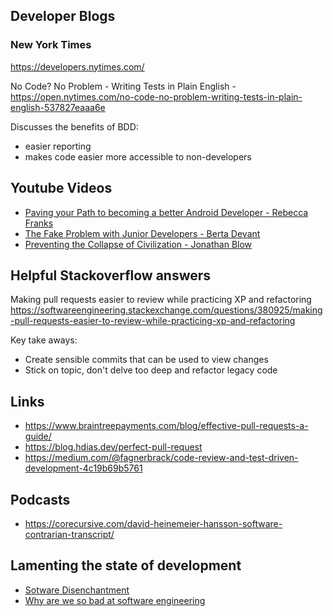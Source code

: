 ## Developer Blogs

### New York Times 
https://developers.nytimes.com/

No Code? No Problem - Writing Tests in Plain English - https://open.nytimes.com/no-code-no-problem-writing-tests-in-plain-english-537827eaaa6e

Discusses the benefits of BDD: 
- easier reporting 
- makes code easier more accessible to non-developers

## Youtube Videos

- [Paving your Path to becoming a better Android Developer - Rebecca Franks](https://youtu.be/aAzW12BcvGk)
- [The Fake Problem with Junior Developers - Berta Devant](https://www.youtube.com/watch?v=CA27rme6guE)
- [Preventing the Collapse of Civilization - Jonathan Blow](https://www.youtube.com/watch?v=pW-SOdj4Kkk)

## Helpful Stackoverflow answers

Making pull requests easier to review while practicing XP and refactoring https://softwareengineering.stackexchange.com/questions/380925/making-pull-requests-easier-to-review-while-practicing-xp-and-refactoring

Key take aways: 
- Create sensible commits that can be used to view changes
- Stick on topic, don't delve too deep and refactor legacy code

## Links
- https://www.braintreepayments.com/blog/effective-pull-requests-a-guide/
- https://blog.hdias.dev/perfect-pull-request
- https://medium.com/@fagnerbrack/code-review-and-test-driven-development-4c19b69b5761

## Podcasts
- https://corecursive.com/david-heinemeier-hansson-software-contrarian-transcript/

## Lamenting the state of development
- [Sotware Disenchantment](https://tonsky.me/blog/disenchantment/)
- [Why are we so bad at software engineering](https://www.bitlog.com/2020/02/12/why-are-we-so-bad-at-software-engineering/)
